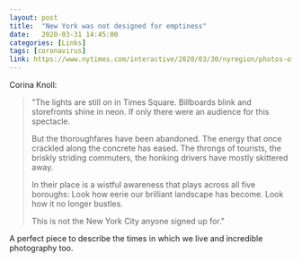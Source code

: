 ```yaml
---
layout: post
title:  "New York was not designed for emptiness"
date:   2020-03-31 14:45:00
categories: [Links]
tags: [coronavirus]
link: https://www.nytimes.com/interactive/2020/03/30/nyregion/photos-of-new-york-coronavirus.html
---
```


Corina Knoll:

>"The lights are still on in Times Square. Billboards blink and storefronts shine in neon. If only there were an audience for this spectacle.
>
>But the thoroughfares have been abandoned. The energy that once crackled along the concrete has eased. The throngs of tourists, the briskly striding commuters, the honking drivers have mostly skittered away.
>
>In their place is a wistful awareness that plays across all five boroughs: Look how eerie our brilliant landscape has become. Look how it no longer bustles.
>
>This is not the New York City anyone signed up for."

A perfect piece to describe the times in which we live and incredible photography too.

